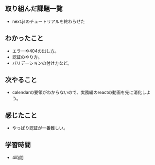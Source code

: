 ## 取り組んだ課題一覧
- next.jsのチュートリアルを終わらせた

## わかったこと
- エラーや404の出し方。
- 認証のやり方。
- バリデーションの付け方など。

## 次やること
- calendarの要領がわからないので、実務編のreactの動画を先に消化しよう。

## 感じたこと
- やっぱり認証が一番難しい。

## 学習時間
- 4時間
